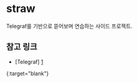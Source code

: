 # straw
Telegraf를 기반으로 뜯어보며 연습하는 사이드 프로젝트.


## 참고 링크

* [Telegraf] [1]

[1]: https://github.com/influxdata/telegraf "Telegraf"
{:target="blank"}